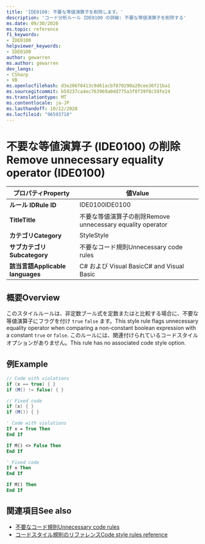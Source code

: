 ```yaml
---
title: 'IDE0100: 不要な等値演算子を削除します。'
description: 'コード分析ルール IDE0100 の詳細: 不要な等値演算子を削除する'
ms.date: 09/30/2020
ms.topic: reference
f1_keywords:
- IDE0100
helpviewer_keywords:
- IDE0100
author: gewarren
ms.author: gewarren
dev_langs:
- CSharp
- VB
ms.openlocfilehash: d3e206f8413c9d61acbf870290a20cee36f21ba1
ms.sourcegitcommit: b59237ca4ec763969a0dd775a3f8f39f8c59fe24
ms.translationtype: MT
ms.contentlocale: ja-JP
ms.lasthandoff: 10/12/2020
ms.locfileid: "96593718"
---
```

# <a name="remove-unnecessary-equality-operator-ide0100"></a><span data-ttu-id="36097-103">不要な等値演算子 (IDE0100) の削除</span><span class="sxs-lookup"><span data-stu-id="36097-103">Remove unnecessary equality operator (IDE0100)</span></span>

|<span data-ttu-id="36097-104">プロパティ</span><span class="sxs-lookup"><span data-stu-id="36097-104">Property</span></span>|<span data-ttu-id="36097-105">値</span><span class="sxs-lookup"><span data-stu-id="36097-105">Value</span></span>|
|-|-|
| <span data-ttu-id="36097-106">**ルール ID**</span><span class="sxs-lookup"><span data-stu-id="36097-106">**Rule ID**</span></span> | <span data-ttu-id="36097-107">IDE0100</span><span class="sxs-lookup"><span data-stu-id="36097-107">IDE0100</span></span> |
| <span data-ttu-id="36097-108">**Title**</span><span class="sxs-lookup"><span data-stu-id="36097-108">**Title**</span></span> | <span data-ttu-id="36097-109">不要な等値演算子の削除</span><span class="sxs-lookup"><span data-stu-id="36097-109">Remove unnecessary equality operator</span></span> |
| <span data-ttu-id="36097-110">**カテゴリ**</span><span class="sxs-lookup"><span data-stu-id="36097-110">**Category**</span></span> | <span data-ttu-id="36097-111">Style</span><span class="sxs-lookup"><span data-stu-id="36097-111">Style</span></span> |
| <span data-ttu-id="36097-112">**サブカテゴリ**</span><span class="sxs-lookup"><span data-stu-id="36097-112">**Subcategory**</span></span> | <span data-ttu-id="36097-113">不要なコード規則</span><span class="sxs-lookup"><span data-stu-id="36097-113">Unnecessary code rules</span></span> |
| <span data-ttu-id="36097-114">**該当言語**</span><span class="sxs-lookup"><span data-stu-id="36097-114">**Applicable languages**</span></span> | <span data-ttu-id="36097-115">C# および Visual Basic</span><span class="sxs-lookup"><span data-stu-id="36097-115">C# and Visual Basic</span></span> |

## <a name="overview"></a><span data-ttu-id="36097-116">概要</span><span class="sxs-lookup"><span data-stu-id="36097-116">Overview</span></span>

<span data-ttu-id="36097-117">このスタイルルールは、非定数ブール式を定数またはと比較する場合に、不要な等値演算子にフラグを付け `true` `false` ます。</span><span class="sxs-lookup"><span data-stu-id="36097-117">This style rule flags unnecessary equality operator when comparing a non-constant boolean expression with a constant `true` or `false`.</span></span> <span data-ttu-id="36097-118">このルールには、関連付けられているコードスタイルオプションがありません。</span><span class="sxs-lookup"><span data-stu-id="36097-118">This rule has no associated code style option.</span></span>

## <a name="example"></a><span data-ttu-id="36097-119">例</span><span class="sxs-lookup"><span data-stu-id="36097-119">Example</span></span>

```csharp
// Code with violations
if (x == true) { }
if (M() != false) { }

// Fixed code
if (x) { }
if (M()) { }
```

```vb
' Code with violations
If x = True Then
End If

If M() <> False Then
End If

' Fixed code
If x Then
End If

If M() Then
End If
```

## <a name="see-also"></a><span data-ttu-id="36097-120">関連項目</span><span class="sxs-lookup"><span data-stu-id="36097-120">See also</span></span>

- [<span data-ttu-id="36097-121">不要なコード規則</span><span class="sxs-lookup"><span data-stu-id="36097-121">Unnecessary code rules</span></span>](unnecessary-code-rules.md)
- [<span data-ttu-id="36097-122">コードスタイル規則のリファレンス</span><span class="sxs-lookup"><span data-stu-id="36097-122">Code style rules reference</span></span>](index.md)
